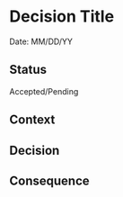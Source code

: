 # Decision Title
Date: MM/DD/YY

## Status
Accepted/Pending

## Context

## Decision

## Consequence
